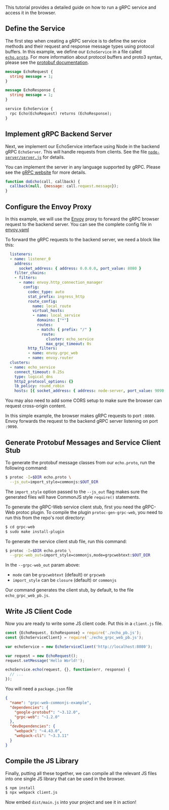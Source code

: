 This tutorial provides a detailed guide on how to run a gRPC service and access
it in the browser.


## Define the Service

The first step when creating a gRPC service is to define the service methods
and their request and response message types using protocol buffers. In this
example, we define our `EchoService` in a file called
[`echo.proto`](echo.proto). For more information about protocol buffers and
proto3 syntax, please see the [protobuf documentation][].

```protobuf
message EchoRequest {
  string message = 1;
}

message EchoResponse {
  string message = 1;
}

service EchoService {
  rpc Echo(EchoRequest) returns (EchoResponse);
}
```

## Implement gRPC Backend Server

Next, we implement our EchoService interface using Node in the backend gRPC
`EchoServer`. This will handle requests from clients. See the file
[`node-server/server.js`](./node-server/server.js) for details.

You can implement the server in any language supported by gRPC. Please see
the [gRPC website][] for more details.

```js
function doEcho(call, callback) {
  callback(null, {message: call.request.message});
}
```


## Configure the Envoy Proxy

In this example, we will use the [Envoy](https://www.envoyproxy.io/)
proxy to forward the gRPC browser request to the backend server. You can see
the complete config file in [envoy.yaml](./envoy.yaml)

To forward the gRPC requests to the backend server, we need a block like
this:

```yaml
  listeners:
  - name: listener_0
    address:
      socket_address: { address: 0.0.0.0, port_value: 8080 }
    filter_chains:
    - filters:
      - name: envoy.http_connection_manager
        config:
          codec_type: auto
          stat_prefix: ingress_http
          route_config:
            name: local_route
            virtual_hosts:
            - name: local_service
              domains: ["*"]
              routes:
              - match: { prefix: "/" }
                route:
                  cluster: echo_service
                  max_grpc_timeout: 0s
          http_filters:
          - name: envoy.grpc_web
          - name: envoy.router
  clusters:
  - name: echo_service
    connect_timeout: 0.25s
    type: logical_dns
    http2_protocol_options: {}
    lb_policy: round_robin
    hosts: [{ socket_address: { address: node-server, port_value: 9090 }}]
```

You may also need to add some CORS setup to make sure the browser can request
cross-origin content.


In this simple example, the browser makes gRPC requests to port `:8080`. Envoy
forwards the request to the backend gRPC server listening on port `:9090`.



## Generate Protobuf Messages and Service Client Stub


To generate the protobuf message classes from our `echo.proto`, run the
following command:

```sh
$ protoc -I=$DIR echo.proto \
  --js_out=import_style=commonjs:$OUT_DIR
```

The `import_style` option passed to the `--js_out` flag makes sure the
generated files will have CommonJS style `require()` statements.


To generate the gRPC-Web service client stub, first you need the gRPC-Web
protoc plugin. To compile the plugin `protoc-gen-grpc-web`, you need to run
this from the repo's root directory:

```sh
$ cd grpc-web
$ sudo make install-plugin
```

To generate the service client stub file, run this command:

```sh
$ protoc -I=$DIR echo.proto \
  --grpc-web_out=import_style=commonjs,mode=grpcwebtext:$OUT_DIR
```

In the `--grpc-web_out` param above:
  - `mode` can be `grpcwebtext` (default) or `grpcweb`
  - `import_style` can be `closure` (default) or `commonjs`

Our command generates the client stub, by default, to the file
`echo_grpc_web_pb.js`.


## Write JS Client Code

Now you are ready to write some JS client code. Put this in a `client.js` file.

```js
const {EchoRequest, EchoResponse} = require('./echo_pb.js');
const {EchoServiceClient} = require('./echo_grpc_web_pb.js');

var echoService = new EchoServiceClient('http://localhost:8080');

var request = new EchoRequest();
request.setMessage('Hello World!');

echoService.echo(request, {}, function(err, response) {
  // ...
});
```

You will need a `package.json` file

```json
{
  "name": "grpc-web-commonjs-example",
  "dependencies": {
    "google-protobuf": "~3.12.0",
    "grpc-web": "~1.2.0"
  },
  "devDependencies": {
    "webpack": "~4.43.0",
    "webpack-cli": "~3.3.11"
  }
}
```

## Compile the JS Library


Finally, putting all these together, we can compile all the relevant JS files
into one single JS library that can be used in the browser.

```sh
$ npm install
$ npx webpack client.js
```

Now embed `dist/main.js` into your project and see it in action!


[protobuf documentation]:https://developers.google.com/protocol-buffers/
[gRPC website]:https://grpc.io
